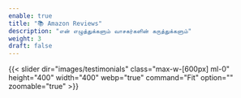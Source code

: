 ```yaml
---
enable: true
title: "📚 Amazon Reviews"
description: "என் எழுத்துக்களும் வாசகர்களின் கருத்துக்களும்"
weight: 3
draft: false
---
```


{{< slider dir="images/testimonials" class="max-w-[600px] ml-0" height="400" width="400" webp="true" command="Fit" option="" zoomable="true" >}}